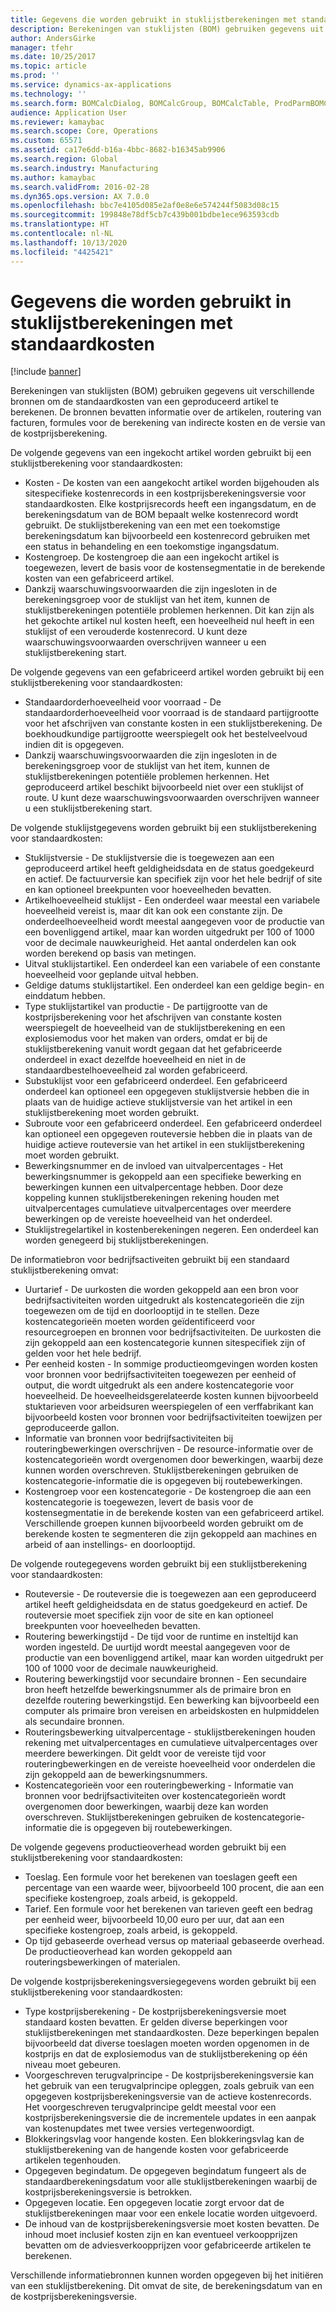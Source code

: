 ```yaml
---
title: Gegevens die worden gebruikt in stuklijstberekeningen met standaardkosten
description: Berekeningen van stuklijsten (BOM) gebruiken gegevens uit verschillende bronnen om de standaardkosten van een geproduceerd artikel te berekenen. De bronnen bevatten informatie over de artikelen, routering van facturen, formules voor de berekening van indirecte kosten en de versie van de kostprijsberekening.
author: AndersGirke
manager: tfehr
ms.date: 10/25/2017
ms.topic: article
ms.prod: ''
ms.service: dynamics-ax-applications
ms.technology: ''
ms.search.form: BOMCalcDialog, BOMCalcGroup, BOMCalcTable, ProdParmBOMCalc
audience: Application User
ms.reviewer: kamaybac
ms.search.scope: Core, Operations
ms.custom: 65571
ms.assetid: ca17e6dd-b16a-4bbc-8682-b16345ab9906
ms.search.region: Global
ms.search.industry: Manufacturing
ms.author: kamaybac
ms.search.validFrom: 2016-02-28
ms.dyn365.ops.version: AX 7.0.0
ms.openlocfilehash: bbc7e4105d085e2af0e8e6e574244f5083d08c15
ms.sourcegitcommit: 199848e78df5cb7c439b001bdbe1ece963593cdb
ms.translationtype: HT
ms.contentlocale: nl-NL
ms.lasthandoff: 10/13/2020
ms.locfileid: "4425421"
---
```

# <a name="information-used-in-bom-calculations-with-standard-costs"></a>Gegevens die worden gebruikt in stuklijstberekeningen met standaardkosten

[!include [banner](../includes/banner.md)]

Berekeningen van stuklijsten (BOM) gebruiken gegevens uit verschillende bronnen om de standaardkosten van een geproduceerd artikel te berekenen. De bronnen bevatten informatie over de artikelen, routering van facturen, formules voor de berekening van indirecte kosten en de versie van de kostprijsberekening.

De volgende gegevens van een ingekocht artikel worden gebruikt bij een stuklijstberekening voor standaardkosten:
-   Kosten - De kosten van een aangekocht artikel worden bijgehouden als sitespecifieke kostenrecords in een kostprijsberekeningsversie voor standaardkosten. Elke kostprijsrecords heeft een ingangsdatum, en de berekeningsdatum van de BOM bepaalt welke kostenrecord wordt gebruikt. De stuklijstberekening van een met een toekomstige berekeningsdatum kan bijvoorbeeld een kostenrecord gebruiken met een status in behandeling en een toekomstige ingangsdatum.
-   Kostengroep. De kostengroep die aan een ingekocht artikel is toegewezen, levert de basis voor de kostensegmentatie in de berekende kosten van een gefabriceerd artikel.
-   Dankzij waarschuwingsvoorwaarden die zijn ingesloten in de berekeningsgroep voor de stuklijst van het item, kunnen de stuklijstberekeningen potentiële problemen herkennen. Dit kan zijn als het gekochte artikel nul kosten heeft, een hoeveelheid nul heeft in een stuklijst of een verouderde kostenrecord. U kunt deze waarschuwingsvoorwaarden overschrijven wanneer u een stuklijstberekening start.

De volgende gegevens van een gefabriceerd artikel worden gebruikt bij een stuklijstberekening voor standaardkosten:
-   Standaardorderhoeveelheid voor voorraad - De standaardorderhoeveelheid voor voorraad is de standaard partijgrootte voor het afschrijven van constante kosten in een stuklijstberekening. De boekhoudkundige partijgrootte weerspiegelt ook het bestelveelvoud indien dit is opgegeven.
-   Dankzij waarschuwingsvoorwaarden die zijn ingesloten in de berekeningsgroep voor de stuklijst van het item, kunnen de stuklijstberekeningen potentiële problemen herkennen. Het geproduceerd artikel beschikt bijvoorbeeld niet over een stuklijst of route. U kunt deze waarschuwingsvoorwaarden overschrijven wanneer u een stuklijstberekening start.

De volgende stuklijstgegevens worden gebruikt bij een stuklijstberekening voor standaardkosten:
-   Stuklijstversie - De stuklijstversie die is toegewezen aan een geproduceerd artikel heeft geldigheidsdata en de status goedgekeurd en actief. De factuurversie kan specifiek zijn voor het hele bedrijf of site en kan optioneel breekpunten voor hoeveelheden bevatten.
-   Artikelhoeveelheid stuklijst - Een onderdeel waar meestal een variabele hoeveelheid vereist is, maar dit kan ook een constante zijn. De onderdeelhoeveelheid wordt meestal aangegeven voor de productie van een bovenliggend artikel, maar kan worden uitgedrukt per 100 of 1000 voor de decimale nauwkeurigheid. Het aantal onderdelen kan ook worden berekend op basis van metingen.
-   Uitval stuklijstartikel. Een onderdeel kan een variabele of een constante hoeveelheid voor geplande uitval hebben.
-   Geldige datums stuklijstartikel. Een onderdeel kan een geldige begin- en einddatum hebben.
-   Type stuklijstartikel van productie - De partijgrootte van de kostprijsberekening voor het afschrijven van constante kosten weerspiegelt de hoeveelheid van de stuklijstberekening en een explosiemodus voor het maken van orders, omdat er bij de stuklijstberekening vanuit wordt gegaan dat het gefabriceerde onderdeel in exact dezelfde hoeveelheid en niet in de standaardbestelhoeveelheid zal worden gefabriceerd.
-   Substuklijst voor een gefabriceerd onderdeel. Een gefabriceerd onderdeel kan optioneel een opgegeven stuklijstversie hebben die in plaats van de huidige actieve stuklijstversie van het artikel in een stuklijstberekening moet worden gebruikt.
-   Subroute voor een gefabriceerd onderdeel. Een gefabriceerd onderdeel kan optioneel een opgegeven routeversie hebben die in plaats van de huidige actieve routeversie van het artikel in een stuklijstberekening moet worden gebruikt.
-   Bewerkingsnummer en de invloed van uitvalpercentages - Het bewerkingsnummer is gekoppeld aan een specifieke bewerking en bewerkingen kunnen een uitvalpercentage hebben. Door deze koppeling kunnen stuklijstberekeningen rekening houden met uitvalpercentages cumulatieve uitvalpercentages over meerdere bewerkingen op de vereiste hoeveelheid van het onderdeel.
-   Stuklijstregelartikel in kostenberekeningen negeren. Een onderdeel kan worden genegeerd bij stuklijstberekeningen.

De informatiebron voor bedrijfsactiveiten gebruikt bij een standaard stuklijstberekening omvat:
-   Uurtarief - De uurkosten die worden gekoppeld aan een bron voor bedrijfsactiviteiten worden uitgedrukt als kostencategorieën die zijn toegewezen om de tijd en doorlooptijd in te stellen. Deze kostencategorieën moeten worden geïdentificeerd voor resourcegroepen en bronnen voor bedrijfsactiviteiten. De uurkosten die zijn gekoppeld aan een kostencategorie kunnen sitespecifiek zijn of gelden voor het hele bedrijf.
-   Per eenheid kosten - In sommige productieomgevingen worden kosten voor bronnen voor bedrijfsactiviteiten toegewezen per eenheid of output, die wordt uitgedrukt als een andere kostencategorie voor hoeveelheid. De hoeveelheidsgerelateerde kosten kunnen bijvoorbeeld stuktarieven voor arbeidsuren weerspiegelen of een verffabrikant kan bijvoorbeeld kosten voor bronnen voor bedrijfsactiviteiten toewijzen per geproduceerde gallon.
-   Informatie van bronnen voor bedrijfsactiviteiten bij routeringbewerkingen overschrijven - De resource-informatie over de kostencategorieën wordt overgenomen door bewerkingen, waarbij deze kunnen worden overschreven. Stuklijstberekeningen gebruiken de kostencategorie-informatie die is opgegeven bij routebewerkingen.
-   Kostengroep voor een kostencategorie - De kostengroep die aan een kostencategorie is toegewezen, levert de basis voor de kostensegmentatie in de berekende kosten van een gefabriceerd artikel. Verschillende groepen kunnen bijvoorbeeld worden gebruikt om de berekende kosten te segmenteren die zijn gekoppeld aan machines en arbeid of aan instellings- en doorlooptijd.

De volgende routegegevens worden gebruikt bij een stuklijstberekening voor standaardkosten:
-   Routeversie - De routeversie die is toegewezen aan een geproduceerd artikel heeft geldigheidsdata en de status goedgekeurd en actief. De routeversie moet specifiek zijn voor de site en kan optioneel breekpunten voor hoeveelheden bevatten.
-   Routering bewerkingstijd - De tijd voor de runtime en insteltijd kan worden ingesteld. De uurtijd wordt meestal aangegeven voor de productie van een bovenliggend artikel, maar kan worden uitgedrukt per 100 of 1000 voor de decimale nauwkeurigheid.
-   Routering bewerkingstijd voor secundaire bronnen - Een secundaire bron heeft hetzelfde bewerkingsnummer als de primaire bron en dezelfde routering bewerkingstijd. Een bewerking kan bijvoorbeeld een computer als primaire bron vereisen en arbeidskosten en hulpmiddelen als secundaire bronnen.
-   Routeringsbewerking uitvalpercentage - stuklijstberekeningen houden rekening met uitvalpercentages en cumulatieve uitvalpercentages over meerdere bewerkingen. Dit geldt voor de vereiste tijd voor routeringbewerkingen en de vereiste hoeveelheid voor onderdelen die zijn gekoppeld aan de bewerkingsnummers.
-   Kostencategorieën voor een routeringbewerking - Informatie van bronnen voor bedrijfsactiviteiten over kostencategorieën wordt overgenomen door bewerkingen, waarbij deze kan worden overschreven. Stuklijstberekeningen gebruiken de kostencategorie-informatie die is opgegeven bij routebewerkingen.

De volgende gegevens productieoverhead worden gebruikt bij een stuklijstberekening voor standaardkosten:
-   Toeslag. Een formule voor het berekenen van toeslagen geeft een percentage van een waarde weer, bijvoorbeeld 100 procent, die aan een specifieke kostengroep, zoals arbeid, is gekoppeld.
-   Tarief. Een formule voor het berekenen van tarieven geeft een bedrag per eenheid weer, bijvoorbeeld 10,00 euro per uur, dat aan een specifieke kostengroep, zoals arbeid, is gekoppeld.
-   Op tijd gebaseerde overhead versus op materiaal gebaseerde overhead. De productieoverhead kan worden gekoppeld aan routeringsbewerkingen of materialen.

De volgende kostprijsberekeningsversiegegevens worden gebruikt bij een stuklijstberekening voor standaardkosten:
-   Type kostprijsberekening - De kostprijsberekeningsversie moet standaard kosten bevatten. Er gelden diverse beperkingen voor stuklijstberekeningen met standaardkosten. Deze beperkingen bepalen bijvoorbeeld dat diverse toeslagen moeten worden opgenomen in de kostprijs en dat de explosiemodus van de stuklijstberekening op één niveau moet gebeuren.
-   Voorgeschreven terugvalprincipe - De kostprijsberekeningsversie kan het gebruik van een terugvalprincipe opleggen, zoals gebruik van een opgegeven kostprijsberekeningsversie van de actieve kostenrecords. Het voorgeschreven terugvalprincipe geldt meestal voor een kostprijsberekeningsversie die de incrementele updates in een aanpak van kostenupdates met twee versies vertegenwoordigt.
-   Blokkeringsvlag voor hangende kosten. Een blokkeringsvlag kan de stuklijstberekening van de hangende kosten voor gefabriceerde artikelen tegenhouden.
-   Opgegeven begindatum. De opgegeven begindatum fungeert als de standaardberekeningsdatum voor alle stuklijstberekeningen waarbij de kostprijsberekeningsversie is betrokken.
-   Opgegeven locatie. Een opgegeven locatie zorgt ervoor dat de stuklijstberekeningen maar voor een enkele locatie worden uitgevoerd.
-   De inhoud van de kostprijsberekeningsversie moet kosten bevatten. De inhoud moet inclusief kosten zijn en kan eventueel verkoopprijzen bevatten om de adviesverkoopprijzen voor gefabriceerde artikelen te berekenen.

Verschillende informatiebronnen kunnen worden opgegeven bij het initiëren van een stuklijstberekening. Dit omvat de site, de berekeningsdatum van en de kostprijsberekeningsversie.





